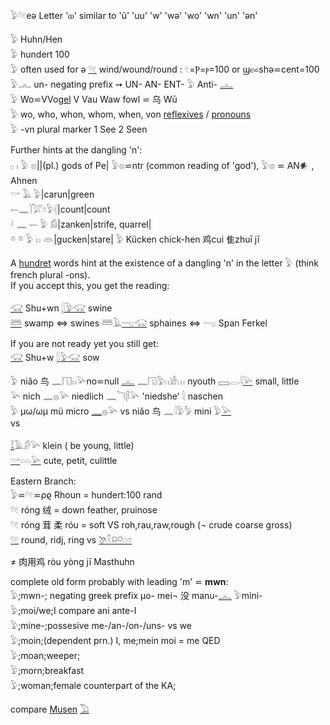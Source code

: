 𓅱𓍢𓏲eə Letter 'ⲱ' similar to 'ũ' 'uu' 'w' 'wə' 'wo' 'wn' 'un' 'ən'  

𓅱 Huhn/Hen  
𓅱 hundert 100  
𓅱 often used for ə [𓍢](𓍢)[𓏲](𓏲) wind/wound/round : 𓏲=Ⲣ=ⲣ=100 or ϣⲉ⋍shə⋍cent=100  
𓅱𓂜 un-  negating prefix  ➙ UN- AN- ENT- 𓅱 Anti- [𓂜](𓂜)  
𓅱 Wo⋍VVo[gel](𓅪) V Vau Waw fowl ⋍ 乌 Wū  
𓅱 wo, who, whon, whom, when, von [reflexives](Reflexives) / [pronouns](Pronouns)  
𓅱 -vn plural marker  1 See 2 Seen  

Further hints at the dangling 'n':  
𓊪 𓏤 𓅱 𓊖||(pl.) gods of Pe| 𓅱𓊖⋍ntr (common reading of 'god'), 𓅱𓊖 ⋍ AN𒀭 , Ahnen  
𓎡 𓄿 𓅱|carun|green  
𓍿𓈖𓌙𓅯𓏌𓅱𓏜|count|count  
𓍲 𓈖 𓍿 𓅱 𓀁|zanken|strife, quarrel|  
𓎼 𓎼 𓅱 𓏮 𓁻|gucken|stare| 𓅱 Kücken chick-hen 鸡cui 隹zhuī jī  

A [hundret](𓅱) words hint at the existence of a dangling 'n' in the letter 𓅱 (think french plural -ons).  
If you accept this, you get the reading:  

[𓃟](𓃟) Shu+wn [𓆄](𓆄)[𓅱](𓅱)[𓃟](𓃟) swine  
[𓆷](𓆷) swamp ⇔ swines 𓆷𓄿[𓂸](𓂸)[𓃟](𓃟)  sphaines ⇔ 𓂸 Span Ferkel  

If you are not ready yet you still get:  
[𓃟](𓃟) Shu+w [𓆄](𓆄)[𓅱](𓅱)[𓃟](𓃟) sow  


𓅱 niǎo 鸟 𓈖𓉔𓏮𓅪no⋍null [𓂜](𓂜) 𓈖𓉔𓅱𓏮𓀀𓏥  nyouth 𓈙𓂋𓇋[𓅪](𓅪) small, little  
𓅪 nich 𓈖𓐍𓅪 niedlich 𓈖𓆓𓋴𓅪 'niedshe' 𓇛 naschen  
𓅱 µω/ωµ mü micro [𓈖](𓈖)𓐍𓅪   vs niǎo 鸟 𓈖𓇋𓅱𓅦  mini 𓅱[𓅪](𓅪)  
vs  

[𓆼](𓆼)𓄿𓀔𓅪 klein    (   be young, little)  
[𓎡](𓎡)𓏏𓏏[𓅪](𓅪) cute, petit, culittle  

Eastern Branch:  
𓅱⋍𓍢𓏲⋍ρϱ Rhoun = hundert:100 rand  
𓍢𓏲 róng 绒 = down feather, pruinose  
𓍢𓏲 róng 茸 柔 róu = soft VS roh,rau,raw,rough (¬ crude coarse gross)  
[𓍢](𓍢)[𓏲](𓏲) round, ridj, ring  vs [𓌗](𓌗)[𓍵](𓍵)[𓍶](𓍶)[𓋪](𓋪)[𓏸](𓏸)[𓏌](𓏌)  

≠ 肉​用​鸡 ròu yòng jī Masthuhn  



complete old form probably with leading 'm' ⋍ **mwn**:  
𓅱;mwn-; negating greek prefix μo- mei¬ 	没​ manu-[𓂜](𓂜) 𓅱mini-  
𓅱;moi/we;I compare ani ante-I  
𓅱;mine-;possesive me-/an-/on-/uns- vs we  
𓅱;moin;(dependent prn.) I, me;mein moi = me QED  
𓅱;moan;weeper;  
𓅱;morn;breakfast  
𓅱;woman;female counterpart of the KA;  

compare [Musen](Musen) [𓅐](𓅐)  